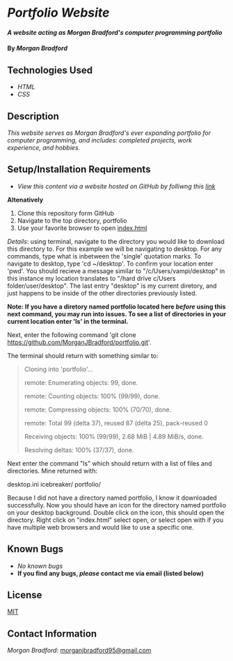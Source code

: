 # _Portfolio Website_

#### _A website acting as Morgan Bradford's computer programming portfolio_

#### By _**Morgan Bradford**_

## Technologies Used

* _HTML_
* _CSS_

## Description

_This website serves as Morgan Bradford's ever expanding portfolio for computer programming, and includes: completed projects, work experience, and hobbies._

## Setup/Installation Requirements

* _View this content via a website hosted on GitHub by folliwng this [link](https://morganjbradford.github.io/portfolio/)_

**Altenatively**

1. Clone this repository form GitHub
2. Navigate to the top directory, portfolio
3. Use your favorite browser to open [index.html](index.html)

_Details_: using terminal, navigate to the directory you would like to download this directory to. For this example we will be navigating to desktop. For any commands, type what is inbetween the 'single' quotation marks. To navigate to desktop, type 'cd ~/desktop'. To confirm your location enter 'pwd'. You should recieve a message similar to "/c/Users/vampi/desktop" in this instance my location translates to "/hard drive c/Users folder/user/desktop". The last entry "desktop" is my current diretory, and just happens to be inside of the other directories previously listed.

**Note: If you have a diretory named portfolio located here _before_ using this next command, you may run into issues. To see a list of directories in your current location enter 'ls' in the terminal.**

Next, enter the following command 'git clone https://github.com/MorganJBradford/portfolio.git'. 

The terminal should return with something similar to:

> Cloning into 'portfolio'...
> 
> remote: Enumerating objects: 99, done.
> 
> remote: Counting objects: 100% (99/99), done.
> 
> remote: Compressing objects: 100% (70/70), done.
> 
> remote: Total 99 (delta 37), reused 87 (delta 25), pack-reused 0
> 
> Receiving objects: 100% (99/99), 2.68 MiB | 4.89 MiB/s, done.
> 
> Resolving deltas: 100% (37/37), done.

Next enter the command "ls" which should return with a list of files and directories. Mine returned with:

desktop.ini  icebreaker/  portfolio/

Because I did not have a directory named portfolio, I know it downloaded successfully. Now you should have an icon for the directory named portfolio on your desktop background. Double click on the icon, this should open the directory. Right click on "index.html" select open, _or_ select open with if you have multiple web browsers and would like to use a specific one.


## Known Bugs

* _No known bugs_
* **If you find any bugs, _please_ contact me via email (listed below)**

## License

[MIT](LICENSE.txt)

## Contact Information

_Morgan Bradford_: morganjbradford95@gmail.com
